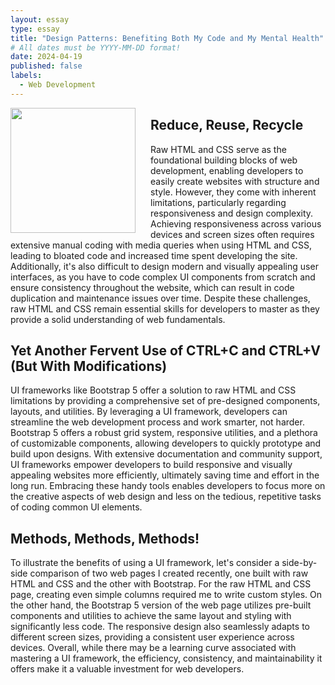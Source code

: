```yaml
---
layout: essay
type: essay
title: "Design Patterns: Benefiting Both My Code and My Mental Health"
# All dates must be YYYY-MM-DD format!
date: 2024-04-19
published: false
labels:
  - Web Development
---
```


<img style="margin-right: 1.5rem" align="left" height="auto" width="200" src="../img/bootstrap.jpg" />

## Reduce, Reuse, Recycle

  Raw HTML and CSS serve as the foundational building blocks of web development, enabling developers to easily create websites with structure and style. However, they come with inherent limitations, particularly regarding responsiveness and design complexity. Achieving responsiveness across various devices and screen sizes often requires extensive manual coding with media queries when using HTML and CSS, leading to bloated code and increased time spent developing the site. Additionally, it's also difficult to design modern and visually appealing user interfaces, as you have to code complex UI components from scratch and ensure consistency throughout the website, which can result in code duplication and maintenance issues over time. Despite these challenges, raw HTML and CSS remain essential skills for developers to master as they provide a solid understanding of web fundamentals.

## Yet Another Fervent Use of CTRL+C and CTRL+V (But With Modifications)

  UI frameworks like Bootstrap 5 offer a solution to raw HTML and CSS limitations by providing a comprehensive set of pre-designed components, layouts, and utilities. By leveraging a UI framework, developers can streamline the web development process and work smarter, not harder. Bootstrap 5 offers a robust grid system, responsive utilities, and a plethora of customizable components, allowing developers to quickly prototype and build upon designs. With extensive documentation and community support, UI frameworks empower developers to build responsive and visually appealing websites more efficiently, ultimately saving time and effort in the long run. Embracing these handy tools enables developers to focus more on the creative aspects of web design and less on the tedious, repetitive tasks of coding common UI elements.

## Methods, Methods, Methods!

  To illustrate the benefits of using a UI framework, let's consider a side-by-side comparison of two web pages I created recently, one built with raw HTML and CSS and the other with Bootstrap. For the raw HTML and CSS page, creating even simple columns required me to write custom styles. On the other hand, the Bootstrap 5 version of the web page utilizes pre-built components and utilities to achieve the same layout and styling with significantly less code. The responsive design also seamlessly adapts to different screen sizes, providing a consistent user experience across devices. Overall, while there may be a learning curve associated with mastering a UI framework, the efficiency, consistency, and maintainability it offers make it a valuable investment for web developers.
